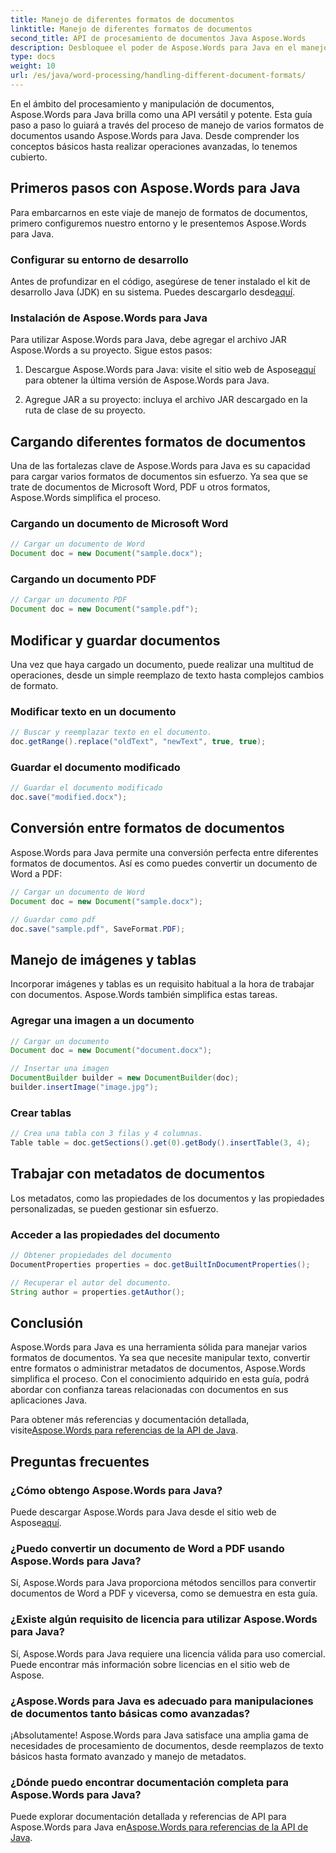 ```yaml
---
title: Manejo de diferentes formatos de documentos
linktitle: Manejo de diferentes formatos de documentos
second_title: API de procesamiento de documentos Java Aspose.Words
description: Desbloquee el poder de Aspose.Words para Java en el manejo de diversos formatos de documentos. Aprenda edición de texto, conversiones y más con ejemplos prácticos.
type: docs
weight: 10
url: /es/java/word-processing/handling-different-document-formats/
---
```


En el ámbito del procesamiento y manipulación de documentos, Aspose.Words para Java brilla como una API versátil y potente. Esta guía paso a paso lo guiará a través del proceso de manejo de varios formatos de documentos usando Aspose.Words para Java. Desde comprender los conceptos básicos hasta realizar operaciones avanzadas, lo tenemos cubierto.

## Primeros pasos con Aspose.Words para Java

Para embarcarnos en este viaje de manejo de formatos de documentos, primero configuremos nuestro entorno y le presentemos Aspose.Words para Java.

### Configurar su entorno de desarrollo

 Antes de profundizar en el código, asegúrese de tener instalado el kit de desarrollo Java (JDK) en su sistema. Puedes descargarlo desde[aquí](https://www.oracle.com/java/technologies/javase-downloads.html).

### Instalación de Aspose.Words para Java

Para utilizar Aspose.Words para Java, debe agregar el archivo JAR Aspose.Words a su proyecto. Sigue estos pasos:

1.  Descargue Aspose.Words para Java: visite el sitio web de Aspose[aquí](https://releases.aspose.com/words/Java/) para obtener la última versión de Aspose.Words para Java.

2. Agregue JAR a su proyecto: incluya el archivo JAR descargado en la ruta de clase de su proyecto.

## Cargando diferentes formatos de documentos

Una de las fortalezas clave de Aspose.Words para Java es su capacidad para cargar varios formatos de documentos sin esfuerzo. Ya sea que se trate de documentos de Microsoft Word, PDF u otros formatos, Aspose.Words simplifica el proceso.

### Cargando un documento de Microsoft Word

```java
// Cargar un documento de Word
Document doc = new Document("sample.docx");
```

### Cargando un documento PDF

```java
// Cargar un documento PDF
Document doc = new Document("sample.pdf");
```

## Modificar y guardar documentos

Una vez que haya cargado un documento, puede realizar una multitud de operaciones, desde un simple reemplazo de texto hasta complejos cambios de formato.

### Modificar texto en un documento

```java
// Buscar y reemplazar texto en el documento.
doc.getRange().replace("oldText", "newText", true, true);
```

### Guardar el documento modificado

```java
// Guardar el documento modificado
doc.save("modified.docx");
```

## Conversión entre formatos de documentos

Aspose.Words para Java permite una conversión perfecta entre diferentes formatos de documentos. Así es como puedes convertir un documento de Word a PDF:

```java
// Cargar un documento de Word
Document doc = new Document("sample.docx");

// Guardar como pdf
doc.save("sample.pdf", SaveFormat.PDF);
```

## Manejo de imágenes y tablas

Incorporar imágenes y tablas es un requisito habitual a la hora de trabajar con documentos. Aspose.Words también simplifica estas tareas.

### Agregar una imagen a un documento

```java
// Cargar un documento
Document doc = new Document("document.docx");

// Insertar una imagen
DocumentBuilder builder = new DocumentBuilder(doc);
builder.insertImage("image.jpg");
```

### Crear tablas

```java
// Crea una tabla con 3 filas y 4 columnas.
Table table = doc.getSections().get(0).getBody().insertTable(3, 4);
```

## Trabajar con metadatos de documentos

Los metadatos, como las propiedades de los documentos y las propiedades personalizadas, se pueden gestionar sin esfuerzo.

### Acceder a las propiedades del documento

```java
// Obtener propiedades del documento
DocumentProperties properties = doc.getBuiltInDocumentProperties();

// Recuperar el autor del documento.
String author = properties.getAuthor();
```

## Conclusión

Aspose.Words para Java es una herramienta sólida para manejar varios formatos de documentos. Ya sea que necesite manipular texto, convertir entre formatos o administrar metadatos de documentos, Aspose.Words simplifica el proceso. Con el conocimiento adquirido en esta guía, podrá abordar con confianza tareas relacionadas con documentos en sus aplicaciones Java.

 Para obtener más referencias y documentación detallada, visite[Aspose.Words para referencias de la API de Java](https://reference.aspose.com/words/java/).

## Preguntas frecuentes

### ¿Cómo obtengo Aspose.Words para Java?

 Puede descargar Aspose.Words para Java desde el sitio web de Aspose[aquí](https://releases.aspose.com/words/Java/).

### ¿Puedo convertir un documento de Word a PDF usando Aspose.Words para Java?

Sí, Aspose.Words para Java proporciona métodos sencillos para convertir documentos de Word a PDF y viceversa, como se demuestra en esta guía.

### ¿Existe algún requisito de licencia para utilizar Aspose.Words para Java?

Sí, Aspose.Words para Java requiere una licencia válida para uso comercial. Puede encontrar más información sobre licencias en el sitio web de Aspose.

### ¿Aspose.Words para Java es adecuado para manipulaciones de documentos tanto básicas como avanzadas?

¡Absolutamente! Aspose.Words para Java satisface una amplia gama de necesidades de procesamiento de documentos, desde reemplazos de texto básicos hasta formato avanzado y manejo de metadatos.

### ¿Dónde puedo encontrar documentación completa para Aspose.Words para Java?

 Puede explorar documentación detallada y referencias de API para Aspose.Words para Java en[Aspose.Words para referencias de la API de Java](https://reference.aspose.com/words/java/).